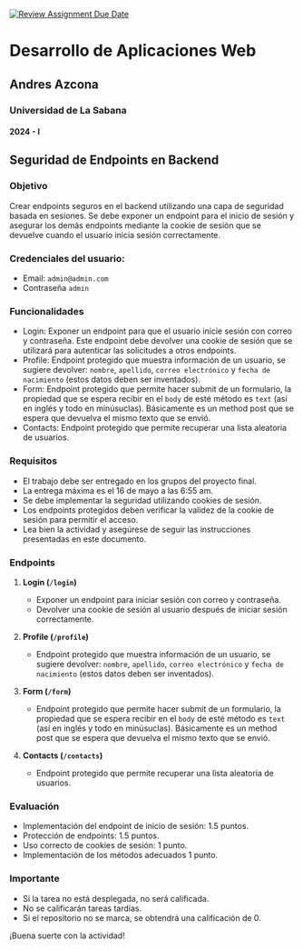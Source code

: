 [![Review Assignment Due Date](https://classroom.github.com/assets/deadline-readme-button-24ddc0f5d75046c5622901739e7c5dd533143b0c8e959d652212380cedb1ea36.svg)](https://classroom.github.com/a/ajKCO3Oe)
# Desarrollo de Aplicaciones Web
## Andres Azcona
### Universidad de La Sabana
#### 2024 - I

## Seguridad de Endpoints en Backend

### Objetivo
Crear endpoints seguros en el backend utilizando una capa de seguridad basada en sesiones. Se debe exponer un endpoint para el inicio de sesión y asegurar los demás endpoints mediante la cookie de sesión que se devuelve cuando el usuario inicia sesión correctamente.

### Credenciales del usuario:
-  Email: `admin@admin.com`
-  Contraseña `admin`

### Funcionalidades
- Login: Exponer un endpoint para que el usuario inicie sesión con correo y contraseña. Este endpoint debe devolver una cookie de sesión que se utilizará para autenticar las solicitudes a otros endpoints.
- Profile: Endpoint protegido que muestra información de un usuario, se sugiere devolver: `nombre`, `apellido`, `correo electrónico` y `fecha de nacimiento` (estos datos deben ser inventados).
- Form: Endpoint protegido que permite hacer submit de un formulario, la propiedad que se espera recibir en el `body` de esté método es `text` (así en inglés y todo en minúsuclas). Básicamente es un method post que se espera que devuelva el mismo texto que se envió.
- Contacts: Endpoint protegido que permite recuperar una lista aleatoria de usuarios.

### Requisitos
- El trabajo debe ser entregado en los grupos del proyecto final.
- La entrega máxima es el 16 de mayo a las 6:55 am.
- Se debe implementar la seguridad utilizando cookies de sesión.
- Los endpoints protegidos deben verificar la validez de la cookie de sesión para permitir el acceso.
- Lea bien la actividad y asegúrese de seguir las instrucciones presentadas en este documento.

### Endpoints
1. **Login (`/login`)**
   - Exponer un endpoint para iniciar sesión con correo y contraseña.
   - Devolver una cookie de sesión al usuario después de iniciar sesión correctamente.

2. **Profile (`/profile`)**
   - Endpoint protegido que muestra información de un usuario, se sugiere devolver: `nombre`, `apellido`, `correo electrónico` y `fecha de nacimiento` (estos datos deben ser inventados).

3. **Form (`/form`)**
   - Endpoint protegido que permite hacer submit de un formulario, la propiedad que se espera recibir en el `body` de esté método es `text` (así en inglés y todo en minúsuclas). Básicamente es un method post que se espera que devuelva el mismo texto que se envió.

4. **Contacts (`/contacts`)**
   - Endpoint protegido que permite recuperar una lista aleatoria de usuarios.

### Evaluación
- Implementación del endpoint de inicio de sesión: 1.5 puntos.
- Protección de endpoints: 1.5 puntos.
- Uso correcto de cookies de sesión: 1 punto.
- Implementación de los métodos adecuados 1 punto.

### Importante
- Si la tarea no está desplegada, no será calificada.
- No se calificarán tareas tardías.
- Si el repositorio no se marca, se obtendrá una calificación de 0.

¡Buena suerte con la actividad! 
